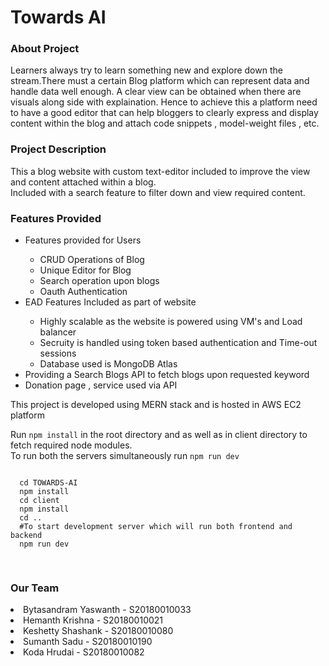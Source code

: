 <h1>Towards AI</h1>
<h3>About Project </h3>
<p>Learners always try to learn something new and explore down the stream.There must a certain Blog platform which can represent data and handle data well enough. A clear view can be obtained when there are visuals along side with explaination. Hence to achieve this a platform need to have a good editor that can help bloggers to clearly express and display content within the blog and attach code snippets , model-weight files , etc. </p>
<h3>Project Description</h3>
<p>This a blog website with custom text-editor included to improve the view and content attached within a blog.</br>
Included with a search feature to filter down and view required content.
</p>
<h3>Features Provided</h3>
<ul>
<li>Features provided for Users</li>
  <ul>
<li>CRUD Operations of Blog</li>
<li>Unique Editor for Blog</li>
<li>Search operation upon blogs</li>
<li>Oauth Authentication</li>
 </ul>
  <li>EAD Features Included as part of website</li>
  <ul>
    <li>Highly scalable as the website is powered using VM's and Load balancer</li>
    <li>Secruity is handled using token based authentication and Time-out sessions</li>
    <li>Database used is MongoDB Atlas</li>
  </ul>
  <li>Providing a Search Blogs API to fetch blogs upon requested keyword </li>
  <li>Donation page , service used via API</li>
  </ul>
 <p>This project is developed using MERN stack and is hosted in AWS EC2 platform </p>

Run  <code>npm install</code> in the root directory and as well as in client directory to fetch required node modules.
</br>
To run both the servers simultaneously run <code>npm run dev</code>
<pre>
<code>
  cd TOWARDS-AI
  npm install
  cd client
  npm install
  cd ..
  #To start development server which will run both frontend and backend
  npm run dev
  </code>
  </pre>
 <h3>Our Team</h3>
 <li>Bytasandram Yaswanth - S20180010033</li>
 <li>Hemanth Krishna - S20180010021</li>
 <li>Keshetty Shashank - S20180010080</li>
 <li>Sumanth Sadu - S20180010190</li>
 <li>Koda Hrudai - S20180010082 </li>
